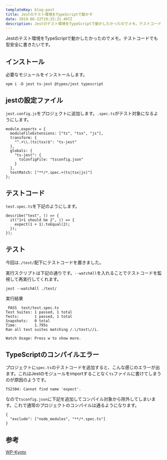 ```yaml
---
templateKey: blog-post
title: Jestのテスト環境をTypeScriptで動かす
date: 2019-06-22T19:25:31.497Z
description: Jestのテスト環境をTypeScriptで動かしたかったのでメモ。テストコードでも型安全に書きたいです。
---
```

Jestのテスト環境をTypeScriptで動かしたかったのでメモ。テストコードでも型安全に書きたいです。

## インストール

必要なモジュールをインストールします。

```
npm i -D jest ts-jest @types/jest typescript
```

## jestの設定ファイル

`jest.config.js`をプロジェクトに追加します。`.spec.ts`がテスト対象になるようにします。

```
module.exports = {
  moduleFileExtensions: ["ts", "tsx", "js"],
  transform: {
    "^.+\\.(ts|tsx)$": "ts-jest"
  },
  globals: {
    "ts-jest": {
      tsConfigFile: "tsconfig.json"
    }
  },
  testMatch: ["**/*.spec.+(ts|tsx|js)"]
};

```

## テストコード

`test.spec.ts`を下記のようにします。

```
describe("test", () => {
  it("1+1 should be 2", () => {
    expect(1 + 1).toEqual(2);
  });
});

```

## テスト

今回は`./test/`配下にテストコードを置きました。

実行スクリプトは下記の通りです。`--watchAll`を入れることでテストコードを監視して再実行してくれます。

```
jest --watchAll ./test/
```

実行結果

```
 PASS  test/test.spec.ts
Test Suites: 1 passed, 1 total
Tests:       1 passed, 1 total
Snapshots:   0 total
Time:        1.795s
Ran all test suites matching /.\/test\//i.

Watch Usage: Press w to show more.
```

## TypeScriptのコンパイルエラー

プロジェクトに`spec.ts`のテストコードを追加すると、こんな感じのエラーが出ます。これはJestのモジュールをimportすることなく`ts`ファイルに書けてしまうのが原因のようです。

```
TS2304: Cannot find name 'expect'.
```

なので`tsconfig.json`に下記を追加してコンパイル対象から除外してしまいます。これで通常のプロジェクトのコンパイルは通るようになります。

```
{
  "exclude": ["node_modules", "**/*.spec.ts"]
}
```

## 参考

[WP-Kyoto](https://wp-kyoto.net/testing-typescript-by-jest)
